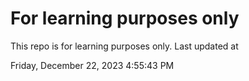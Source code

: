 # For learning purposes only
This repo is for learning purposes only.
Last updated at

Friday, December 22, 2023 4:55:43 PM

